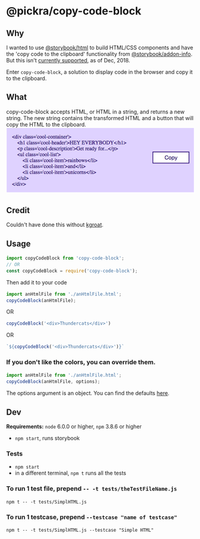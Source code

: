 # @pickra/copy-code-block

## Why
I wanted to use [@storybook/html](https://www.npmjs.com/package/@storybook/html) to build HTML/CSS components and have the 'copy code to the clipboard' functionality from [@storybook/addon-info](https://www.npmjs.com/package/@storybook/addon-info). But this isn't [currently supported](https://github.com/storybooks/storybook/issues/4832), as of Dec, 2018.

Enter `copy-code-block`, a solution to display code in the browser and copy it to the clipboard.

## What
copy-code-block accepts HTML, or HTML in a string, and returns
a new string. The new string contains the transformed HTML and a
button that will copy the HTML to the clipboard. 
![copy-code-block example image](./img/CCB.png)

## Credit
Couldn't have done this without [kgroat](https://github.com/kgroat).

## Usage
```javascript
import copyCodeBlock from 'copy-code-block';
// OR
const copyCodeBlock = require('copy-code-block');
```
Then add it to your code
```javascript
import anHtmlFile from './anHtmlFile.html';
copyCodeBlock(anHtmlFile);
```
OR
```javascript
copyCodeBlock('<div>Thundercats</div>')
```
OR
```javascript
`${copyCodeBlock('<div>Thundercats</div>')}`
```
### If you don't like the colors, you can override them.
```javascript
import anHtmlFile from './anHtmlFile.html';
copyCodeBlock(anHtmlFile, options);
```
The options argument is an object. You can find the defaults
[here](https://github.com/Pickra/copy-code-block/blob/master/src/helpers.js#L22).

## Dev
**Requirements:** `node` 6.0.0 or higher, `npm` 3.8.6 or higher
- `npm start`, runs storybook

### Tests
- `npm start`
- in a different terminal, `npm t` runs all the tests

### To run 1 test file, prepend `-- -t tests/theTestFileName.js`
```
npm t -- -t tests/SimplHTML.js
```

### To run 1 testcase, prepend `--testcase "name of testcase"`
```
npm t -- -t tests/SimplHTML.js --testcase "Simple HTML"
```